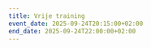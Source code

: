 ```yaml
---
title: Vrije training
event_date: 2025-09-24T20:15:00+02:00
end_date: 2025-09-24T22:00:00+02:00
---
```


